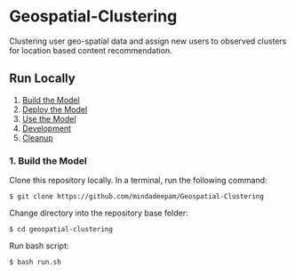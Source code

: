 # Geospatial-Clustering
Clustering user geo-spatial data and assign new users to observed clusters for location based content recommendation. 

## Run Locally

1. [Build the Model](#1-build-the-model)
2. [Deploy the Model](#2-deploy-the-model)
3. [Use the Model](#3-use-the-model)
4. [Development](#4-development)
5. [Cleanup](#5-cleanup)


### 1. Build the Model

Clone this repository locally. In a terminal, run the following command:

```
$ git clone https://github.com/mindadeepam/Geospatial-Clustering
```

Change directory into the repository base folder:

```
$ cd geospatial-clustering
```

Run bash script:

```
$ bash run.sh
```
